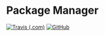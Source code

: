 # Package Manager

[![Travis (.com)](https://img.shields.io/travis/com/poltar/lopman.svg?style=for-the-badge)](https://travis-ci.com/poltar/lopman)    [![GitHub](https://img.shields.io/badge/License-GPL%20v3-blue.svg?style=for-the-badge)](https://www.gnu.org/licenses/gpl-3.0)
